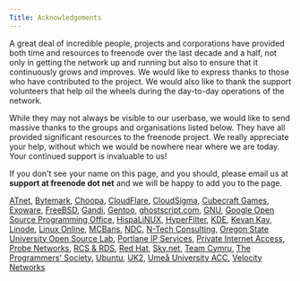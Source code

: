 ```yaml
---
Title: Acknowledgements
---
```


A great deal of incredible people, projects and corporations have provided both
time and resources to freenode over the last decade and a half, not only in
getting the network up and running but also to ensure that it continuously
grows and improves. We would like to express thanks to those who have
contributed to the project. We would also like to thank the support volunteers
that help oil the wheels during the day-to-day operations of the network.

While they may not always be visible to our userbase, we would like to send
massive thanks to the groups and organisations listed below. They have all
provided significant resources to the freenode project. We really appreciate
your help, without which we would be nowhere near where we are today. Your
continued support is invaluable to us!

If you don't see your name on this page, and you should, please email us at
<b>support at freenode dot net</b> and we will be happy to add you to the page.

[ATnet](http://www.a1.net/),
[Bytemark](http://www.bytemark.co.uk),
[Choopa](http://www.choopa.com/),
[CloudFlare](https://www.cloudflare.com/),
[CloudSigma](https://www.cloudsigma.com/?utm_source=freenode&amp;utm_medium=banner&amp;utm_campaign=sponsoring),
[Cubecraft Games](https://www.cubecraftgames.net/),
[Exoware](http://www.exoware.net/),
[FreeBSD](http://www.freebsd.org/),
[Gandi](http://www.gandi.net/),
[Gentoo](http://www.gentoo.org),
[ghostscript.com](http://www.ghostscript.com/),
[GNU](http://www.gnu.org/),
[Google Open Source Programming Office](http://developers.google.com/open-source/),
[HispaLiNUX](http://www.hispalinux.es/),
[HyperFilter](http://www.hyperfilter.com/),
[KDE](http://www.kde.org/),
[Kevan Kay](https://twitter.com/kevank),
[Linode](https://linode.com),
[Linux Online](http://www.linux.org/),
[MCBans](http://www.mcbans.com/),
[NDC](http://www.ndchost.com/),
[N-Tech Consulting](https://ntech.io),
[Oregon State University Open Source Lab](http://osuosl.org),
[Portlane IP Services](http://www.portlane.com/),
[Private Internet Access](https://www.privateinternetaccess.com/),
[Probe Networks](http://www.probe-networks.de/),
[RCS &amp; RDS](http://www.rcs-rds.ro/),
[Red Hat](http://www.redhat.com),
[Sky.net](https://www.skynet.lt/),
[Team Cymru](http://www.team-cymru.org/),
[The Programmers' Society](http://www.progsoc.uts.edu.au/),
[Ubuntu](http://www.ubuntu.com/),
[UK2](http://www.uk2.net/vps-cloud-hosting/),
[Umeå University ACC](http://www.acc.umu.se/),
[Velocity Networks](http://www.vel.net/)
